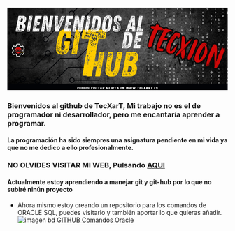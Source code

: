 ![](./Media/githubhomme.png)

### Bienvenidos al github de TecXarT, Mi trabajo no es el de programador ni desarrollador, pero me encantaría aprender a programar.

#### La programación ha sido siempres una asignatura pendiente en mi vida ya que no me dedico a ello profesionalmente.

### NO OLVIDES VISITAR MI WEB, Pulsando [AQUI](https://www.tecxart.es)

#### Actualmente estoy aprendiendo a manejar git y git-hub por lo que no subiré ninún proyecto

 - Ahora mismo estoy creando un repositorio para los comandos de ORACLE SQL, puedes visitarlo y también aportar lo que quieras añadir.
   ![imagen bd](/../../../../github/docs/blob/main/assets/Media_BD/COMANDOS.gif)
   [GITHUB Comandos Oracle](https://github.com/tecxion/Bases-de-datos-Oracle)


<!--
**tecxion/TecXion** is a ✨ _special_ ✨ repository because its `README.md` (this file) appears on your GitHub profile.

Here are some ideas to get you started:

- 🔭 I’m currently working on ...
- 🌱 I’m currently learning ...
- 👯 I’m looking to collaborate on ...
- 🤔 I’m looking for help with ...
- 💬 Ask me about ...
- 📫 How to reach me: ...
- 😄 Pronouns: ...
- ⚡ Fun fact: ...
-->
